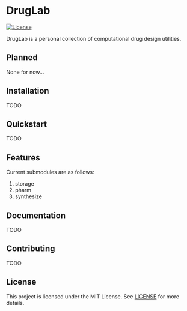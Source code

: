 # DrugLab

[![License](https://img.shields.io/badge/license-MIT-blue)](LICENSE)

DrugLab is a personal collection of computational drug design utilities.

## Planned
None for now...

## Installation
TODO

## Quickstart
TODO

## Features
Current submodules are as follows:
1. storage
2. pharm
3. synthesize

## Documentation
TODO

## Contributing
TODO

## License
This project is licensed under the MIT License. See [LICENSE](./LICENSE) for more details.


